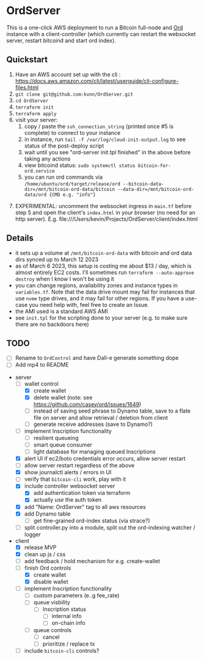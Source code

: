 
# OrdServer
This is a one-click AWS deployment to run a Bitcoin full-node and [Ord](https://github.com/casey/ord) instance with a client-controller (which currently can restart the websocket server, restart bitcoind and start ord index).


## Quickstart
1. Have an AWS account set up with the cli : https://docs.aws.amazon.com/cli/latest/userguide/cli-configure-files.html
2. `git clone git@github.com:kvnn/OrdServer.git`
3. `cd OrdServer`
4. `terraform init`
5. `terraform apply`
6. visit your server:
   1. copy / paste the `ssh_connection_string` (printed once #5 is complete) to connect to your instance
   2. in instance, run `tail -f /var/log/cloud-init-output.log` to see status of the post-deploy script
   3. wait until you see "ord-server init.tpl finished" in the above before taking any actions
   4. view bitcoind status: `sudo systemctl status bitcoin-for-ord.service`
   5. you can run ord commands via `/home/ubuntu/ord/target/release/ord --bitcoin-data-dir=/mnt/bitcoin-ord-data/bitcoin --data-dir=/mnt/bitcoin-ord-data/ord {CMD e.g. "info"}`
<!-- COMING SOON 6. run the visibility / control client:
   1. `python3 -m http.server -d client 8888`
   2. http://localhost:8888 -->
7. EXPERIMENTAL: uncomment the websocket ingress in `main.tf` before step 5 and open the client's `index.html` in your browser (no need for an http server). E.g. file:///Users/kevin/Projects/OrdServer/client/index.html



## Details
- it sets up a volume at `/mnt/bitcoin-ord-data` with bitcoin and ord data dirs synced up to March 12 2023
- as of March 6 2023, this setup is costing me about $13 / day, which is almost entirely EC2 costs. I'll sometimes run `terraform --auto-approve destroy` when I know I won't be using it
- you can change regions, availability zones and instance types in `variables.tf`. Note that the data drive mount may fail for instances that use `nvme` type drives, and it may fail for other regions. If you have a use-case you need help with, feel free to create an Issue.
- the AMI used is a standard AWS AMI
- see `init.tpl` for the scripting done to your server (e.g. to make sure there are no backdoors here)
  

## TODO
- [ ] Rename to `OrdControl` and have Dall-e generate something dope
- [ ] Add mp4 to README
- server
  - [ ] wallet control
    - [x] create wallet
    - [x] delete wallet (note: see https://github.com/casey/ord/issues/1649)
    - [ ] instead of saving seed phrase to Dynamo table, save to a flate file on server and allow retrieval / deletion from client
    - [ ] generate receive addresses (save to Dynamo?)
  - [ ] implement Inscription functionality
    - [ ] resilient queueing
    - [ ] smart queue consumer
    - [ ] light database for managing queued Inscriptions
  - [x] alert UI if ec2/boto credentials error occurs, allow server restart
  - [ ] allow server restart regardless of the above
  - [x] show journalctl alerts / errors in UI 
  - [ ] verify that `bitcoin-cli` work, play with it
  - [x] include controller websocket server
    - [x] add authentication token via terraform
    - [x] actually *use* the auth token
  - [x] add "Name: OrdServer" tag to all aws resources
  - [x] add Dynamo table 
    - [ ] get fine-grained ord-index status (via strace?)
  - [ ] split controller.py into a module, split out the ord-indexing watcher / logger

- client
  - [x] release MVP
  - [x] clean up js / css
  - [ ] add feedback / hold mechanism for e.g. create-wallet
  - [ ] finish Ord controls
    - [x] create wallet
    - [x] disable wallet
  - [ ] implement Inscription functionality
    - [ ] custom parameters (e..g fee_rate)
    - [ ] queue visbility
      - [ ] Inscription status
        - [ ] internal info
        - [ ] on-chain info
    - [ ] queue controls
      - [ ] cancel
      - [ ] prioritize / replace tx
  - [ ] include `bitcoin-cli` controls?
